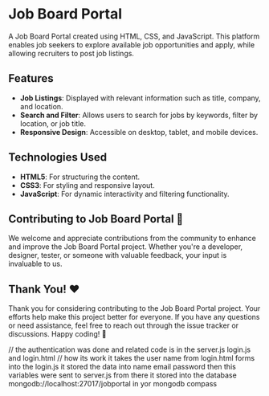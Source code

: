 # Job Board Portal

A Job Board Portal created using HTML, CSS, and JavaScript. This platform enables job seekers to explore available job opportunities and apply, while allowing recruiters to post job listings.
## Features

- **Job Listings**: Displayed with relevant information such as title, company, and location.
- **Search and Filter**: Allows users to search for jobs by keywords, filter by location, or job title.
- **Responsive Design**: Accessible on desktop, tablet, and mobile devices.
## Technologies Used

- **HTML5**: For structuring the content.
- **CSS3**: For styling and responsive layout.
- **JavaScript**: For dynamic interactivity and filtering functionality.



## Contributing to Job Board Portal 🤝

We welcome and appreciate contributions from the community to enhance and improve the Job Board Portal project. Whether you're a developer, designer, tester, or someone with valuable feedback, your input is invaluable to us.

## Thank You! ❤️

Thank you for considering contributing to the Job Board Portal project. Your efforts help make this project better for everyone. If you have any questions or need assistance, feel free to reach out through the issue tracker or discussions. Happy coding! 🤩


// the authentication was done and related code is in the server.js login.js and login.html 
// how its work 
 it takes the user name from login.html forms into the login.js it stored the data into name email password then this variables were sent to server.js from there it stored into the database mongodb://localhost:27017/jobportal in yor mongodb compass